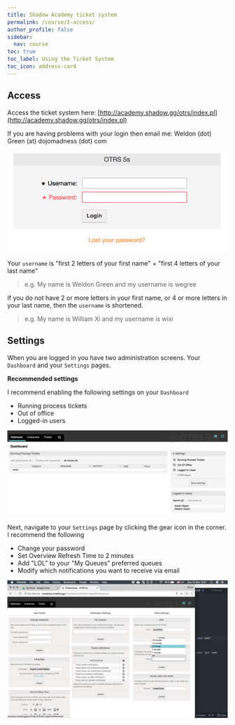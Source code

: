 ```yaml
---
title: Shadow Academy ticket system
permalink: /course/2-access/
author_profile: false
sidebar:
  nav: course
toc: true
toc_label: Using the Ticket System
toc_icon: address-card
---
```


## Access

Access the ticket system here: [http://academy.shadow.gg/otrs/index.pl](http://academy.shadow.gg/otrs/index.pl)

If you are having problems with your login then email me: Weldon (dot) Green (at) dojomadness (dot) com

![login form](/assets/images/otrs-login.png "login form")

Your `username` is "first 2 letters of your first name" + "first 4 letters of your last name"

> e.g. My name is Weldon Green and my username is wegree

If you do not have 2 or more letters in your first name, or 4 or more letters in your last name, then the `username` is shortened.

> e.g. My name is William Xi and my username is wixi

## Settings

When you are logged in you have two administration screens. Your `Dashboard` and your `Settings` pages.

**Recommended settings**

I recommend enabling the following settings on your `Dashboard`

* Running process tickets
* Out of office
* Logged-in users

![dashboard](/assets/images/otrs-dashboard.png "dashboard")

Next, navigate to your `Settings` page by clicking the <i class="fa fa-gear"></i> gear icon in the corner. I recommend the following

* Change your password
* Set Overview Refresh Time to 2 minutes
* Add "LOL" to your "My Queues" preferred queues
* Modify which notifications you want to receive via email

![dashboard](/assets/images/otrs-settings.png "settings")
